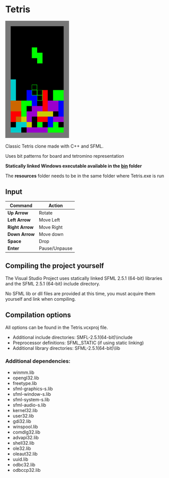 # Tetris

<img src="TetrisWindow.png" alt="Raytracer application window" width="200"/>

Classic Tetris clone made with C++ and SFML.

 Uses bit patterns for board and tetromino representation

**Statically linked Windows executable available in the [bin](bin/) folder**

The **resources** folder needs to be in the same folder where Tetris.exe is run

## Input

|Command|Action|
|---|---|
|**Up Arrow**|Rotate|
|**Left Arrow**|Move Left|
|**Right Arrow**|Move Right|
|**Down Arrow**|Move down|
|**Space**|Drop|
|**Enter**|Pause/Unpause|
 
## Compiling the project yourself
The Visual Studio Project uses statically linked SFML 2.5.1 (64-bit) libraries and the SFML 2.5.1 (64-bit) include directory.

No SFML lib or dll files are provided at this time, you must acquire them yourself and link when compiling.

## Compilation options

All options can be found in the Tetris.vcxproj file.

- Additional include directories: SMFL-2.5.1(64-bit)\include
- Preprocessor definitions: SFML_STATIC (if using static linking)
- Additional library directories: SFML-2.5.1(64-bit)\lib

### Additional dependencies:
- winmm.lib
- opengl32.lib
- freetype.lib
- sfml-graphics-s.lib
- sfml-window-s.lib
- sfml-system-s.lib
- sfml-audio-s.lib
- kernel32.lib
- user32.lib
- gdi32.lib
- winspool.lib
- comdlg32.lib
- advapi32.lib
- shell32.lib
- ole32.lib
- oleaut32.lib
- uuid.lib
- odbc32.lib
- odbccp32.lib